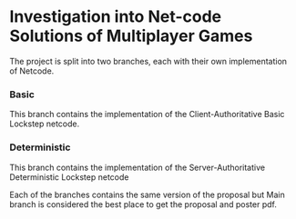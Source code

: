  # Investigation into Net-code Solutions of Multiplayer Games
  
 The project is split into two branches, each with their own implementation of Netcode.
 
 ### Basic
 This branch contains the implementation of the Client-Authoritative Basic Lockstep netcode.
 
 ### Deterministic
 This branch contains the implementation of the Server-Authoritative Deterministic Lockstep netcode
 
 Each of the branches contains the same version of the proposal but 
 Main branch is considered the best place to get the proposal and poster pdf.
